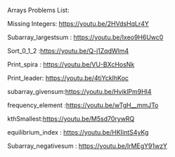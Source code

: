 Arrays Problems List:

Missing Integers: https://youtu.be/2HVdsHqLr4Y

Subarray_largestsum : https://youtu.be/Ixeo9H6Uwc0

Sort_0_1_2 :https://youtu.be/Q-j1ZqdWlm4

Print_spira : https://youtu.be/VU-BXcHosNk

Print_leader: https://youtu.be/4tiYckIhKoc

subarray_givensum:https://youtu.be/HviklPm9HI4

frequency_element :https://youtu.be/wTgH__mmJTo

kthSmallest:https://youtu.be/M5sd70rywRQ

equilibrium_index : https://youtu.be/HKIintS4yKg

Subarray_negativesum : https://youtu.be/lrMEgY91wzY
